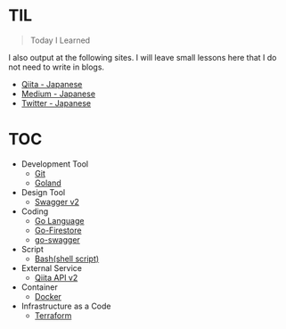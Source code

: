 # TIL
> Today I Learned

I also output at the following sites.
I will leave small lessons here that I do not need to write in blogs.

* [Qiita - Japanese](https://qiita.com/laqiiz)
* [Medium - Japanese](https://medium.com/@laqiiz)
* [Twitter - Japanese](https://twitter.com/laqiiz)


# TOC

* Development Tool
  * [Git](git.md)
  * [Goland](goland.md)
* Design Tool
  * [Swagger v2](swagger-v2.md)
* Coding
  * [Go Language](golang.md)
  * [Go-Firestore](go-firestore.md)
  * [go-swagger](go-swagger.md)
* Script
  * [Bash(shell script)](bash.md)
* External Service
  * [Qiita API v2](qiita_api.md)
* Container
  * [Docker](docker.md)
* Infrastructure as a Code
  * [Terraform](terraform.md)
